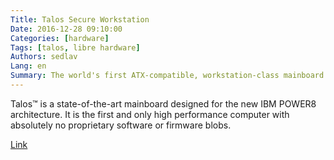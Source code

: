 ```yaml
---
Title: Talos Secure Workstation
Date: 2016-12-28 09:10:00
Categories: [hardware]
Tags: [talos, libre hardware]
Authors: sedlav
Lang: en
Summary: The world's first ATX-compatible, workstation-class mainboard for the IBM POWER8 processor.
---
```


Talos™ is a state-of-the-art mainboard designed for the new IBM POWER8 architecture. It is the first and only high performance computer with absolutely no proprietary software or firmware blobs.

[Link](https://www.crowdsupply.com/raptor-computing-systems/talos-secure-workstation)
